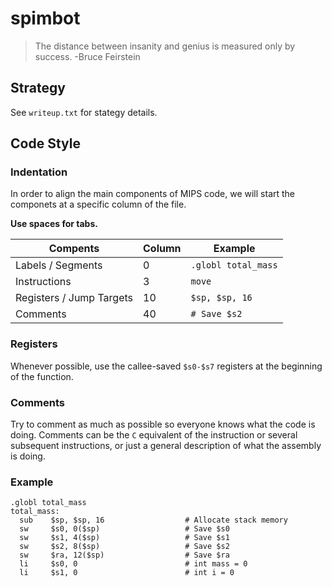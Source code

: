 # spimbot
> The distance between insanity and genius is measured only by success. -Bruce Feirstein

## Strategy
See `writeup.txt` for stategy details.

## Code Style

### Indentation
In order to align the main components of MIPS code, we will start the componets at a specific column of the file. 

**Use spaces for tabs.**

Compents | Column | Example
--- | --- | ---
Labels / Segments | 0 | `.globl total_mass`
Instructions | 3 | `move` |
Registers / Jump Targets | 10 | `$sp, $sp, 16`
Comments | 40 | `# Save $s2`

### Registers
Whenever possible, use the callee-saved `$s0-$s7` registers at the beginning of the function.

### Comments
Try to comment as much as possible so everyone knows what the code is doing. Comments can be the `C` equivalent of the instruction or several subsequent instructions, or just a general description of what the assembly is doing.

### Example
```
.globl total_mass
total_mass:
  sub    $sp, $sp, 16                  # Allocate stack memory
  sw     $s0, 0($sp)                   # Save $s0
  sw     $s1, 4($sp)                   # Save $s1
  sw     $s2, 8($sp)                   # Save $s2
  sw     $ra, 12($sp)                  # Save $ra
  li     $s0, 0                        # int mass = 0
  li     $s1, 0                        # int i = 0
```
